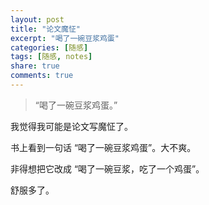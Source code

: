 ```yaml
---
layout: post
title: "论文魔怔"
excerpt: "喝了一碗豆浆鸡蛋"
categories: [随感]
tags: [随感, notes]
share: true
comments: true
---
```


> “喝了一碗豆浆鸡蛋。”

我觉得我可能是论文写魔怔了。

书上看到一句话 “喝了一碗豆浆鸡蛋”。大不爽。

非得想把它改成 “喝了一碗豆浆，吃了一个鸡蛋”。

舒服多了。

